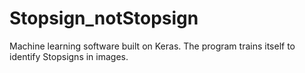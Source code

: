 # Stopsign_notStopsign
Machine learning software built on Keras. The program trains itself to identify Stopsigns in images. 
